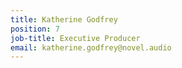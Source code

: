 ```yaml
---
title: Katherine Godfrey
position: 7
job-title: Executive Producer
email: katherine.godfrey@novel.audio
---
```


